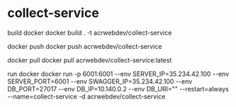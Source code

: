 # collect-service

build docker
docker build . -t acrwebdev/collect-service

docker push
docker push acrwebdev/collect-service

docker pull
docker pull acrwebdev/collect-service:latest

run docker
docker run -p 6001:6001 --env SERVER_IP=35.234.42.100 --env SERVER_PORT=6001 --env SWAGGER_IP=35.234.42.100 --env DB_PORT=27017 --env DB_IP=10.140.0.2 --env DB_URI="" --restart=always --name=collect-service -d acrwebdev/collect-service
